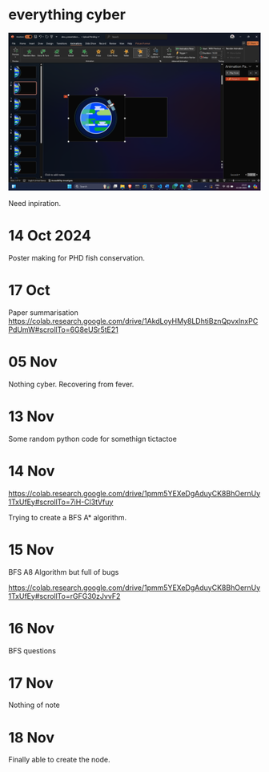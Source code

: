 # everything cyber

![](2024-09-15-22-15-49.png)

Need inpiration.

# 14 Oct 2024
 
Poster making for PHD fish conservation.

# 17 Oct

Paper summarisation https://colab.research.google.com/drive/1AkdLoyHMy8LDhtiBznQpvxlnxPCPdUmW#scrollTo=6G8eUSr5tE21

# 05 Nov

Nothing cyber. Recovering from fever.

# 13 Nov

Some random python code
for somethign tictactoe

# 14 Nov

https://colab.research.google.com/drive/1pmm5YEXeDgAduyCK8BhOernUy1TxUfEy#scrollTo=7iH-Cl3tVfuy

Trying to create a BFS A* algorithm.

# 15 Nov

BFS A8 Algorithm but full of bugs

https://colab.research.google.com/drive/1pmm5YEXeDgAduyCK8BhOernUy1TxUfEy#scrollTo=rGFG30zJvvF2

# 16 Nov

BFS questions

# 17 Nov

Nothing of note

# 18 Nov

Finally able to create the node.